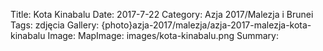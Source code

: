 Title: Kota Kinabalu
Date: 2017-7-22
Category: Azja 2017/Malezja i Brunei
Tags: zdjęcia
Gallery: {photo}azja-2017/malezja/azja-2017-malezja-kota-kinabalu
Image:
MapImage: images/kota-kinabalu.png
Summary:
